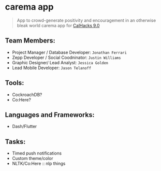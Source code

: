 # carema app
> App to crowd-generate positivity and encouragement in an otherwise bleak world
 carema app for [CalHacks 9.0](https://calhacks.io)

##  Team Members:

 - Project Manager / Database Developer: `Jonathan Ferrari`
 - Zepp Developer / Social Coodninator: `Justin Williams`
 - Graphic Designer/ Lead Analyst: `Jessica Golden`
 - Lead Mobile Developer: `Jason Telanoff`

## Tools:

 - CockroachDB?
 - Co:Here?

## Languages and Frameworks:

 - Dash/Flutter

## Tasks:

 - Timed push notifications
 - Custom theme/color
 - NLTK/Co:Here :: nlp things

